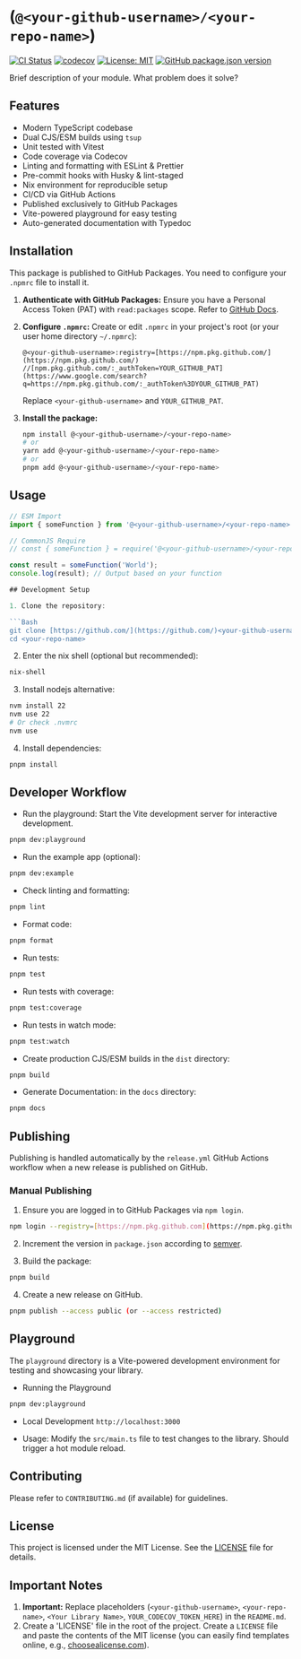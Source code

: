 # <Your Library Name> (`@<your-github-username>/<your-repo-name>`)

[![CI Status](https://github.com/<your-github-username>/<your-repo-name>/actions/workflows/ci.yml/badge.svg)](https://github.com/<your-github-username>/<your-repo-name>/actions/workflows/ci.yml)
[![codecov](https://codecov.io/gh/<your-github-username>/<your-repo-name>/graph/badge.svg?token=YOUR_CODECOV_TOKEN_HERE)](https://codecov.io/gh/<your-github-username>/<your-repo-name>)
[![License: MIT](https://img.shields.io/badge/License-MIT-yellow.svg)](https://opensource.org/licenses/MIT)
[![GitHub package.json version](https://img.shields.io/github/package-json/v/<your-github-username>/<your-repo-name>?label=GitHub%20Package)](https://github.com/<your-github-username>/<your-repo-name>/pkgs/npm/<your-repo-name>)

Brief description of your module. What problem does it solve?

## Features

- Modern TypeScript codebase
- Dual CJS/ESM builds using `tsup`
- Unit tested with Vitest
- Code coverage via Codecov
- Linting and formatting with ESLint & Prettier
- Pre-commit hooks with Husky & lint-staged
- Nix environment for reproducible setup
- CI/CD via GitHub Actions
- Published exclusively to GitHub Packages
- Vite-powered playground for easy testing
- Auto-generated documentation with Typedoc

## Installation

This package is published to GitHub Packages. You need to configure your `.npmrc` file to install it.

1.  **Authenticate with GitHub Packages:**
    Ensure you have a Personal Access Token (PAT) with `read:packages` scope. Refer to [GitHub Docs](https://docs.github.com/en/packages/working-with-a-github-packages-registry/working-with-the-npm-registry#authenticating-with-a-personal-access-token).

2.  **Configure `.npmrc`:**
    Create or edit `.npmrc` in your project's root (or your user home directory `~/.npmrc`):

    ```
    @<your-github-username>:registry=[https://npm.pkg.github.com/](https://npm.pkg.github.com/)
    //[npm.pkg.github.com/:_authToken=YOUR_GITHUB_PAT](https://www.google.com/search?q=https://npm.pkg.github.com/:_authToken%3DYOUR_GITHUB_PAT)
    ```

    Replace `<your-github-username>` and `YOUR_GITHUB_PAT`.

3.  **Install the package:**

    ```bash
    npm install @<your-github-username>/<your-repo-name>
    # or
    yarn add @<your-github-username>/<your-repo-name>
    # or
    pnpm add @<your-github-username>/<your-repo-name>
    ```

## Usage

````typescript
// ESM Import
import { someFunction } from '@<your-github-username>/<your-repo-name>';

// CommonJS Require
// const { someFunction } = require('@<your-github-username>/<your-repo-name>');

const result = someFunction('World');
console.log(result); // Output based on your function

## Development Setup

1. Clone the repository:

```Bash
git clone [https://github.com/](https://github.com/)<your-github-username>/<your-repo-name>.git
cd <your-repo-name>
````

2. Enter the nix shell (optional but recommended):

```Bash
nix-shell
```

3. Install nodejs alternative:

```bash
nvm install 22
nvm use 22
# Or check .nvmrc
nvm use
```

4. Install dependencies:

```bash
pnpm install
```

## Developer Workflow

- Run the playground: Start the Vite development server for interactive development.

```bash
pnpm dev:playground
```

- Run the example app (optional):

```bash
pnpm dev:example
```

- Check linting and formatting:

```bash
pnpm lint
```

- Format code:

```bash
pnpm format
```

- Run tests:

```bash
pnpm test
```

- Run tests with coverage:

```bash
pnpm test:coverage
```

- Run tests in watch mode:

```bash
pnpm test:watch
```

- Create production CJS/ESM builds in the `dist` directory:

```bash
pnpm build
```

- Generate Documentation: in the `docs` directory:

```bash
pnpm docs
```

## Publishing

Publishing is handled automatically by the `release.yml` GitHub Actions workflow when a new release is published on GitHub.

### Manual Publishing

1. Ensure you are logged in to GitHub Packages via `npm login`.

```bash
npm login --registry=[https://npm.pkg.github.com](https://npm.pkg.github.com) --scope=@<your-github-username>
```

2. Increment the version in `package.json` according to [semver](https://semver.org/).

3. Build the package:

```bash
pnpm build
```

4. Create a new release on GitHub.

```bash
pnpm publish --access public (or --access restricted)
```

## Playground

The `playground` directory is a Vite-powered development environment for testing and showcasing your library.

- Running the Playground

```bash
pnpm dev:playground
```

- Local Development `http://localhost:3000`

- Usage: Modify the `src/main.ts` file to test changes to the library. Should trigger a hot module reload.

## Contributing

Please refer to `CONTRIBUTING.md` (if available) for guidelines.

## License

This project is licensed under the MIT License. See the [LICENSE](LICENSE) file for details.

## Important Notes

1. **Important:** Replace placeholders (`<your-github-username>`, `<your-repo-name>`, `<Your Library Name>`, `YOUR_CODECOV_TOKEN_HERE`) in the `README.md`.
2. Create a 'LICENSE' file in the root of the project. Create a `LICENSE` file and paste the contents of the MIT license (you can easily find templates online, e.g., [choosealicense.com](https://choosealicense.com/licenses/mit/)).
